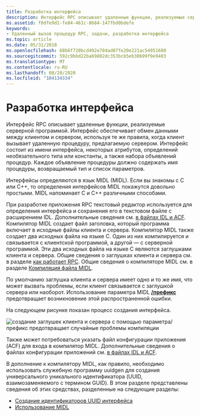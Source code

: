 ```yaml
---
title: Разработка интерфейса
description: Интерфейс RPC описывает удаленные функции, реализуемые серверной программой.
ms.assetid: f0dfe9d1-fe84-461c-8684-147fbd0bdefe
keywords:
- Удаленный вызов процедур RPC, задачи, разработка интерфейса
ms.topic: article
ms.date: 05/31/2018
ms.openlocfilehash: 68b6f720bcd492e784ad07fe20e221ac54951680
ms.sourcegitcommit: 592c9bbd22ba69802dc353bcb5eb30699f9e9403
ms.translationtype: MT
ms.contentlocale: ru-RU
ms.lasthandoff: 08/20/2020
ms.locfileid: "104134334"
---
```

# <a name="developing-the-interface"></a>Разработка интерфейса

Интерфейс RPC описывает удаленные функции, реализуемые серверной программой. Интерфейс обеспечивает обмен данными между клиентом и сервером, используя те же правила, когда клиент вызывает удаленную процедуру, предлагаемую сервером. Интерфейс состоит из имени интерфейса, некоторых атрибутов, определений необязательного типа или константы, а также набора объявлений процедур. Каждое объявление процедуры должно содержать имя процедуры, возвращаемый тип и список параметров.

Интерфейсы определяются в язык MIDL (MIDL). Если вы знакомы с C или C++, то определения интерфейсов MIDL покажутся довольно простыми. MIDL напоминает C и C++ различными способами.

При разработке приложения RPC текстовый редактор используется для определения интерфейса и сохранения его в текстовом файле с расширением IDL. Дополнительные сведения см. [в файлах IDL и ACF](the-idl-and-acf-files.md). Компилятор MIDL создает файл заголовка, который программа включает в исходные файлы клиента и сервера. Компилятор MIDL также создает два исходных файла на языке C. Один из них компилируется и связывается с клиентской программой, а другой — с серверной программой. Эти два исходных файла на языке C являются заглушками клиента и сервера. Общие сведения о заглушках клиента и сервера см. в разделе [как работает RPC](how-rpc-works.md). Общие сведения о компиляторе MIDL см. в разделе [Компиляция файла MIDL](using-midl.md).

По умолчанию заглушка клиента и сервера имеет одно и то же имя, что может вызвать проблемы, если клиент связывается с заглушкой сервера или наоборот. Использование параметра MIDL [**/префикс**](/windows/desktop/Midl/-prefix) предотвращает возникновение этой распространенной ошибки.

На следующем рисунке показан процесс создания интерфейса.

![создание заглушек клиента и сервера с помощью параметра/префикс предотвращает случайные проблемы компиляции](images/idldev.png)

Также может потребоваться указать файл конфигурации приложения (ACF) для входа в компилятор MIDL. Дополнительные сведения о файлах конфигурации приложений см. [в файлах IDL и ACF](the-idl-and-acf-files.md).

В дополнение к компилятору MIDL, как правило, необходимо использовать служебную программу uuidgen для создания универсального уникального идентификатора (UUID, взаимозаменяемого с термином GUID). В этом разделе представлены сведения об этих средствах, разделенные на следующие разделы:

-   [Создание идентификаторов UUID интерфейса](generating-interface-uuids.md)
-   [Использование MIDL](using-midl.md)

 

 